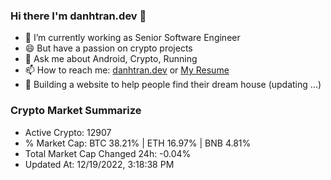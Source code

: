 ### Hi there I'm danhtran.dev 👋

- 🔭 I’m currently working as Senior Software Engineer
- 😄 But have a passion on crypto projects
- 💬 Ask me about Android, Crypto, Running 
- 📫 How to reach me: <a href="https://danhtran.dev" target="_blank">danhtran.dev</a> or <a href="Dan-Resume.pdf" target="_blank">My Resume</a>
- 🌱 Building a website to help people find their dream house (updating ...)

### Crypto Market Summarize
- Active Crypto: 12907
- % Market Cap: BTC 38.21% | ETH 16.97% | BNB 4.81%
- Total Market Cap Changed 24h: -0.04%
- Updated At: 12/19/2022, 3:18:38 PM
